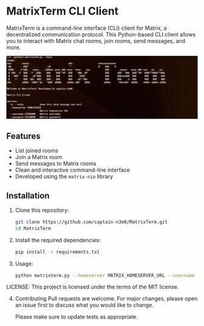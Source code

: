 # MatrixTerm CLI Client

MatrixTerm is a command-line interface (CLI) client for Matrix, a decentralized communication protocol. This Python-based CLI client allows you to interact with Matrix chat rooms, join rooms, send messages, and more.

![MatrixTerm Screenshot](.screenshots/matrixterm_screenshot.png)

## Features

- List joined rooms
- Join a Matrix room
- Send messages to Matrix rooms
- Clean and interactive command-line interface
- Developed using the `matrix-nio` library

## Installation

1. Clone this repository:
   ```bash
   git clone https://github.com/captain-n3m0/MatrixTerm.git
   cd MatrixTerm

2. Install the required dependencies:
   ```bash
   pip install -r requirements.txt
   ```
3. Usage:
   ```bash
   python matrixterm.py --homeserver MATRIX_HOMESERVER_URL --username YOUR_USERNAME --password YOUR_PASSWORD

   ```
LICENSE: This project is licensed under the terms of the MIT license.

4. Contributing
   Pull requests are welcome. For major changes, please open an issue first to discuss what you would like to change.

   Please make sure to update tests as appropriate.

